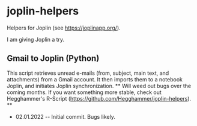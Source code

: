 # joplin-helpers
Helpers for Joplin (see https://joplinapp.org/).

I am giving Joplin a try.

## Gmail to Joplin (Python)
This script retrieves unread e-mails (from, subject, main text, and attachments) from a Gmail account. It then imports them to a notebook Joplin, and initiates Joplin synchronization. ** Will weed out bugs over the coming months. If you want something more stable, check out Hegghammer's R-Script (https://github.com/Hegghammer/joplin-helpers). **

- 02.01.2022 -- Initial commit. Bugs likely. 

